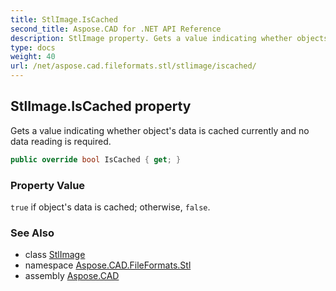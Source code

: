 ```yaml
---
title: StlImage.IsCached
second_title: Aspose.CAD for .NET API Reference
description: StlImage property. Gets a value indicating whether objects data is cached currently and no data reading is required
type: docs
weight: 40
url: /net/aspose.cad.fileformats.stl/stlimage/iscached/
---
```

## StlImage.IsCached property

Gets a value indicating whether object's data is cached currently and no data reading is required.

```csharp
public override bool IsCached { get; }
```

### Property Value

`true` if object's data is cached; otherwise, `false`.

### See Also

* class [StlImage](../)
* namespace [Aspose.CAD.FileFormats.Stl](../../stlimage/)
* assembly [Aspose.CAD](../../../)


